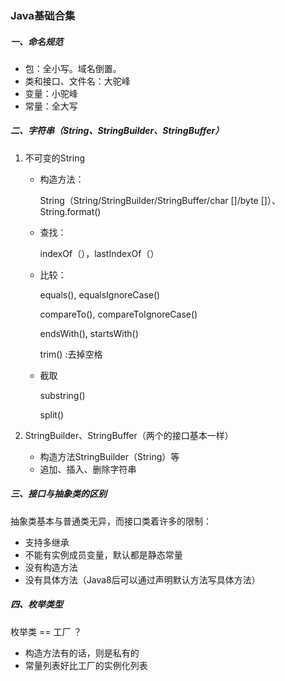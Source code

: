 ### Java基础合集

##### 一、命名规范

- 包：全小写。域名倒置。
- 类和接口、文件名：大驼峰
- 变量：小驼峰
- 常量：全大写

##### 二、字符串（String、StringBuilder、StringBuffer）

1. 不可变的String

   - 构造方法：

     String（String/StringBuilder/StringBuffer/char []/byte []）、String.format()

   - 查找：

     indexOf（），lastIndexOf（）

   - 比较：

     equals(), equalsIgnoreCase()

     compareTo(), compareToIgnoreCase()

     endsWith(), startsWith()

     trim() :去掉空格

   - 截取

     substring()

     split()

2. StringBuilder、StringBuffer（两个的接口基本一样）
   - 构造方法StringBuilder（String）等
   - 追加、插入、删除字符串

##### 三、接口与抽象类的区别

抽象类基本与普通类无异，而接口类着许多的限制：

- 支持多继承
- 不能有实例成员变量，默认都是静态常量
- 没有构造方法
- 没有具体方法（Java8后可以通过声明默认方法写具体方法）

##### 四、枚举类型

枚举类 == 工厂 ？

- 构造方法有的话，则是私有的
- 常量列表好比工厂的实例化列表